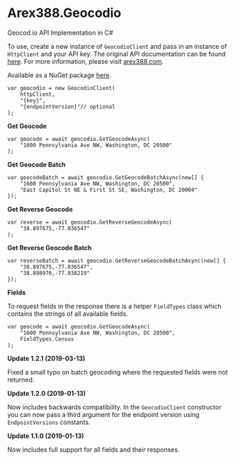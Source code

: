 ﻿# Arex388.Geocodio

Geocod.io API Implementation in C#

To use, create a new instance of `GeocodioClient` and pass in an instance of `HttpClient` and your API key. The original API documentation can be found [here][0]. For more information, please visit [arex388.com][1].

Available as a NuGet package [here][2].

    var geocodio = new GeocodioClient(
        httpClient,
        "{key}",
        "{endpointVersion}"// optional
    );

**Get Geocode**

    var geocode = await geocodio.GetGeocodeAsync(
        "1600 Pennsylvania Ave NW, Washington, DC 20500"
    );

**Get Geocode Batch**

    var geocodeBatch = await geocodio.GetGeocodeBatchAsync(new[] {
		"1600 Pennsylvania Ave NW, Washington, DC 20500",
		"East Capitol St NE & First St SE, Washington, DC 20004"
	});

**Get Reverse Geocode**

    var reverse = await geocodio.GetReverseGeocodeAsync(
        "38.897675,-77.036547"
    );

**Get Reverse Geocode Batch**

    var reverseBatch = await geocodio.GetReverseGeocodeBatchAsync(new[] {
		"38.897675,-77.036547",
		"38.898976,-77.038219"
	});

**Fields**

To request fields in the response there is a helper `FieldTypes` class which contains the strings of all available fields.

    var geocode = await geocodio.GetGeocodeAsync(
        "1600 Pennsylvania Ave NW, Washington, DC 20500",
        FieldTypes.Census
    );

**Update 1.2.1 (2019-03-13)**

Fixed a small typo on batch geocoding where the requested fields were not returned.

**Update 1.2.0 (2019-01-13)**

Now includes backwards compatibility. In the `GeocodioClient` constructor you can now pass a third argument for the endpoint version using `EndpointVersions` constants.

**Update 1.1.0 (2019-01-13)**

Now includes full support for all fields and their responses.

[0]:https://www.geocod.io/docs
[1]:https://arex388.com
[2]:https://www.nuget.org/packages/Arex388.Geocodio